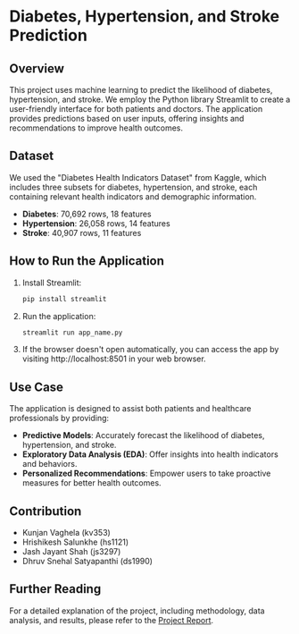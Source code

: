 # Diabetes, Hypertension, and Stroke Prediction

## Overview

This project uses machine learning to predict the likelihood of diabetes, hypertension, and stroke. We employ the Python library Streamlit to create a user-friendly interface for both patients and doctors. The application provides predictions based on user inputs, offering insights and recommendations to improve health outcomes.

## Dataset

We used the "Diabetes Health Indicators Dataset" from Kaggle, which includes three subsets for diabetes, hypertension, and stroke, each containing relevant health indicators and demographic information.

- **Diabetes**: 70,692 rows, 18 features
- **Hypertension**: 26,058 rows, 14 features
- **Stroke**: 40,907 rows, 11 features

## How to Run the Application

1. Install Streamlit:
   ```bash
   pip install streamlit
   
2. Run the application:
   ```bash
   streamlit run app_name.py

3. If the browser doesn't open automatically, you can access the app by visiting http://localhost:8501 in your web browser.

## Use Case

The application is designed to assist both patients and healthcare professionals by providing:
- **Predictive Models**: Accurately forecast the likelihood of diabetes, hypertension, and stroke.
- **Exploratory Data Analysis (EDA)**: Offer insights into health indicators and behaviors.
- **Personalized Recommendations**: Empower users to take proactive measures for better health outcomes.

## Contribution

- Kunjan Vaghela (kv353)
- Hrishikesh Salunkhe (hs1121)
- Jash Jayant Shah (js3297)
- Dhruv Snehal Satyapanthi (ds1990)

## Further Reading

For a detailed explanation of the project, including methodology, data analysis, and results, please refer to the [Project Report](./Report.pdf).

